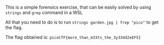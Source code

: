 This is a simple forensics exercise, that can be easily solved by using `strings` and `grep` command in a WSL

All that you need to do is to run `strings garden.jpg | frep "pico"` to get the flag.

The flag obtained is: `picoCTF{more_than_m33ts_the_3y33dd2eEF5}`